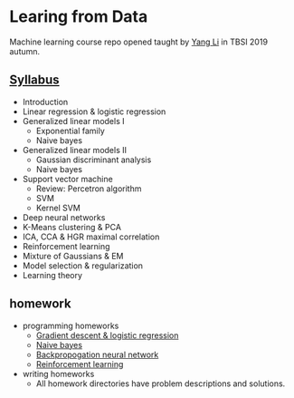 # Learing from Data
Machine learning course repo opened taught by [Yang Li](http://yangli-feasibility.com/home/) in TBSI 2019 autumn.

## [Syllabus](./slides)
- Introduction
- Linear regression & logistic regression
- Generalized linear models I
  - Exponential family
  - Naive bayes
- Generalized linear models II
  - Gaussian discriminant analysis
  - Naive bayes
- Support vector machine
  - Review: Percetron algorithm
  - SVM
  - Kernel SVM
- Deep neural networks
- K-Means clustering & PCA
- ICA, CCA & HGR maximal correlation
- Reinforcement learning
- Mixture of Gaussians & EM
- Model selection & regularization
- Learning theory


## homework

- programming homeworks
  - [Gradient descent & logistic regression](./homework1)
  - [Naive bayes](./homework3)
  - [Backpropogation neural network](./homework5)
  - [Reinforcement learning](./homework7)
- writing homeworks
  - All homework directories have problem descriptions and solutions.

